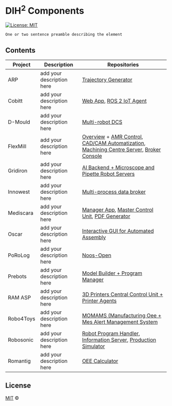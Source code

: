 # DIH<sup>2</sup> Components

[![License: MIT](https://img.shields.io/github/license/ramp-eu/TTE.project1.svg)](https://opensource.org/licenses/MIT)
<br/>

```text
One or two sentence preamble describing the element
```

## Contents
| Project | Description | Repositories |
|---------|-------------|--------------|
| ARP | add your description here | [Trajectory Generator](https://github.com/visionequipment/arp "ARP ROSE-AP") |
| Cobitt | add your description here | [Web App](https://github.com/iasonasiasonos/COBITT "Cobitt ROSE-AP 1"), [ROS 2 IoT Agent](https://github.com/iasonasiasonos/iot_agent_ros2 "Cobitt ROSE-AP 2") |
| D-Mould | add your description here | [Multi-robot DCS](https://github.com/proaimslovenia/D-Mould "D-Mould ROSE-AP") |
| FlexMill | add your description here | [Overview](https://github.com/flexmill/Start-here---Overview "FlexMill Overview") + [AMR Control](https://github.com/flexmill/AMRControl "FlexMill ROSE-AP 1"), [CAD/CAM Automatization](https://github.com/flexmill/CAD_CAM_Automatization "FlexMill ROSE-AP 2"), [Machining Centre Server](https://github.com/flexmill/fiware_connector_machiningcentre_tools "FlexMill ROSE-AP 3"), [Broker Console](https://github.com/flexmill/Fiware-databroker-console "FlexMill Tool") |
| Gridiron | add your description here | [AI Backend + Microscope and Pipette Robot Servers](https://github.com/AIRInstitute/Gridiron "Gridiron ROSE-AP") |
| Innowest | add your description here | [Multi-process data broker](https://github.com/manioanadrian/Inno-West "Innowest ROSE-AP") |
| Mediscara | add your description here | [Manager App](https://github.com/ppuska/mediscara.manager "Mediscara ROSE-AP 1"), [Master Control Unit](https://github.com/ppuska/mediscara.mcu  "Mediscara ROSE-AP 2"), [PDF Generator](https://github.com/ppuska/pdf-generator "Mediscara ROSE-AP 3") |
| Oscar | add your description here | [Interactive GUI for Automated Assembly](https://github.com/flexsight/Oscar "Oscar ROSE-AP") |
| PoRoLog | add your description here | [Noos-Open](https://github.com/ortelio/Noos-Open "PoRoLog ROSE-AP") |
| Prebots | add your description here | [Model Builder + Program Manager](https://github.com/canonical-robots/prebot-rose-ap "Prebots ROSE-AP") |
| RAM ASP | add your description here | [3D Printers Central Control Unit + Printer Agents](https://github.com/3DPRN/RAMASP "RAM ASP ROSE-AP") |
| Robo4Toys | add your description here | [MOMAMS (Manufacturing Oee + Mes Alert Management System](https://github.com/aviharos/momams "Robo4Toys ROSE-AP") |
| Robosonic | add your description here | [Robot Program Handler](https://github.com/dih2-rowa/programhandler "Robosonic ROSE-AP 1"), [Information Server](https://github.com/dih2-rowa/informationserver "Robosonic ROSE-AP 2"), [Production Simulator](https://github.com/dih2-rowa/productionSimulation "Robosonic ROSE-AP 3")
| Romantig | add your description here | [OEE Calculator](https://github.com/claret-srl/ROMANTIG/tree/master "Romantig ROSE-AP")

## License

[MIT](LICENSE) © <TTE>
